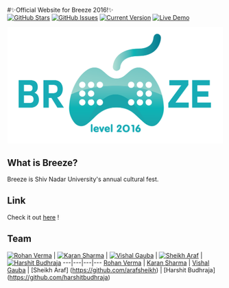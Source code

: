 #✨Official Website for Breeze 2016!✨  
[![GitHub Stars](https://img.shields.io/github/stars/rhnvrm/breeze-website.svg)](https://github.com/rhnvrm/breeze-website/stargazers) [![GitHub Issues](https://img.shields.io/github/issues/rhnvrm/breeze-website.svg)](https://github.com/rhnvrm/breeze-website/issues) [![Current Version](https://img.shields.io/badge/version-0.1-green.svg)](https://github.com/rhnvrm/breeze-website) [![Live Demo](https://img.shields.io/badge/demo-online-green.svg)](http://rhnvrm.github.io/breeze-website)

<img src="img/logo.png" style="max-width:200px!">

## What is Breeze?
Breeze is Shiv Nadar University's annual cultural fest.

## Link
Check it out [here](http://rhnvrm.github.io/breeze-website) !

## Team
[![Rohan Verma](https://avatars3.githubusercontent.com/u/952036?v=3&s=460)](https://github.com/rhnvrm) | [![Karan Sharma](https://avatars2.githubusercontent.com/u/5689132?v=3&s=460)](https://github.com/mr-karan) | [![Vishal Gauba](https://avatars2.githubusercontent.com/u/9962648?v=3&s=460)](https://github.com/flamefractal) | [![Sheikh Araf](https://avatars1.githubusercontent.com/u/7028838?v=3&s=460)](https://github.com/arafsheikh) | [![Harshit Budhraja](https://avatars3.githubusercontent.com/u/16652667?v=3&s=460)](https://github.com/harshitbudhraja)
---|---|---|---
[Rohan Verma](https://github.com/rhnvrm) | [Karan Sharma](https://github.com/mr-karan) | [Vishal Gauba](https://github.com/flamefractal) | [Sheikh Araf] (https://github.com/arafsheikh) | [Harshit Budhraja] (https://github.com/harshitbudhraja)


